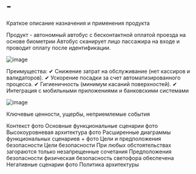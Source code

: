 # -
Краткое описание назначения и применения продукта


Продукт - автономный автобус с бесконтактной оплатой проезда на основе биометрии
Автобус сканирует лицо пассажира на входе и проводит оплату после идентификации.

![image](https://github.com/user-attachments/assets/a9ed372a-a1fa-486d-8511-f23937d3a2d5)

Преимущества:
✔ Снижение затрат на обслуживание (нет кассиров и валидаторов).
✔ Ускорение посадки за счет автоматизированного процесса.
✔ Гигиеничность (минимум касаний поверхностей).
✔ Интеграция с мобильными приложениями и банковскими системами

![image](https://github.com/user-attachments/assets/95634400-4a1e-4c0c-9d6f-93bc4ed1ac21)

Ключевые ценности, ущербы, неприемлемые события


Контекст
фото
Основные функциональные сценарии
фото
Высокоуровневая архитектура
фото
Расширенные диаграммы функциональных сценариев + фото
Цели и предположения безопасности
Цели безопасности
При любых обстоятельствах загораются только незапрещенные сочетания
Предположения безопасности
физическая безопасность светофора обеспечена
Негативные сценарии
фото
Политика архитектуры
